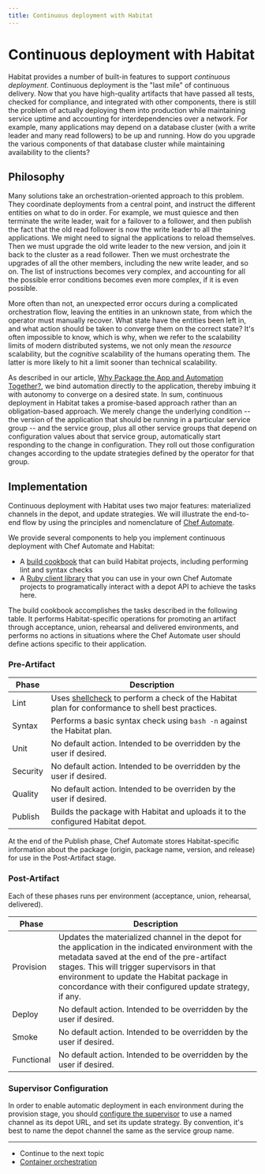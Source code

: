 ```yaml
---
title: Continuous deployment with Habitat
---
```


# Continuous deployment with Habitat

Habitat provides a number of built-in features to support _continuous deployment_. Continuous deployment is the "last mile" of continuous delivery. Now that you have high-quality artifacts that have passed all tests, checked for compliance, and integrated with other components, there is still the problem of actually deploying them into production while maintaining service uptime and accounting for interdependencies over a network. For example, many applications may depend on a database cluster (with a write leader and many read followers) to be up and running. How do you upgrade the various components of that database cluster while maintaining availability to the clients?

## Philosophy

Many solutions take an orchestration-oriented approach to this problem. They coordinate deployments from a central point, and instruct the different entities on what to do in order. For example, we must quiesce and then terminate the write leader, wait for a failover to a follower, and then publish the fact that the old read follower is now the write leader to all the applications. We might need to signal the applications to reload themselves. Then we must upgrade the old write leader to the new version, and join it back to the cluster as a read follower. Then we must orchestrate the upgrades of all the other members, including the new write leader, and so on. The list of instructions becomes very complex, and accounting for all the possible error conditions becomes even more complex, if it is even possible.

More often than not, an unexpected error occurs during a complicated orchestration flow, leaving the entities in an unknown state, from which the operator must manually recover. What state have the entities been left in, and what action should be taken to converge them on the correct state? It's often impossible to know, which is why, when we refer to the scalability limits of modern distributed systems, we not only mean the _resource_ scalability, but the _cognitive_ scalability of the humans operating them. The latter is more likely to hit a limit sooner than technical scalability.

As described in our article, [Why Package the App and Automation Together?](/about/why-package-automation-with-app/), we bind automation directly to the application, thereby imbuing it with autonomy to converge on a desired state. In sum, continuous deployment in Habitat takes a promise-based approach rather than an obligation-based approach. We merely change the underlying condition -- the version of the application that should be running in a particular service group -- and the service group, plus all other service groups that depend on configuration values about that service group, automatically start responding to the change in configuration. They roll out those configuration changes according to the update strategies defined by the operator for that group.

## Implementation

Continuous deployment with Habitat uses two major features: materialized channels in the depot, and update strategies. We will illustrate the end-to-end flow by using the principles and nomenclature of [Chef Automate](https://www.chef.io/automate/).

We provide several components to help you implement continuous deployment with Chef Automate and Habitat:

* A [build cookbook](https://github.com/chef-cookbooks/habitat-build) that can build Habitat projects, including performing lint and syntax checks
* A [Ruby client library](https://rubygems.org/habitat-client) that you can use in your own Chef Automate projects to programatically interact with a depot API to achieve the tasks here.

The build cookbook accomplishes the tasks described in the following table. It performs Habitat-specific operations for promoting an artifact through acceptance, union, rehearsal and delivered environments, and performs no actions in situations where the Chef Automate user should define actions specific to their application.

### Pre-Artifact

| Phase    | Description                                                                                                                    |
|----------|--------------------------------------------------------------------------------------------------------------------------------|
| Lint     | Uses [shellcheck](https://www.shellcheck.net/) to perform a check of the Habitat plan for conformance to shell best practices. |
| Syntax   | Performs a basic syntax check using `bash -n` against the Habitat plan.                                                        |
| Unit     | No default action. Intended to be overridden by the user if desired.                                                           |
| Security | No default action. Intended to be overridden by the user if desired.                                                           |
| Quality  | No default action. Intended to be overriden by the user if desired.                                                            |
| Publish  | Builds the package with Habitat and uploads it to the configured Habitat depot.                                                |

At the end of the Publish phase, Chef Automate stores Habitat-specific information about the package (origin, package name, version, and release) for use in the Post-Artifact stage.

### Post-Artifact

Each of these phases runs per environment (acceptance, union, rehearsal, delivered).

| Phase      | Description                                                                                                                    |
|------------|-------------------------------------------------------------------------------------------------------------------------------------------------------------------------------------------------------------------------------------------------------------------------------------------------------------|
| Provision  | Updates the materialized channel in the depot for the application in the indicated environment with the metadata saved at the end of the pre-artifact stages. This will trigger supervisors in that environment to update the Habitat package in concordance with their configured update strategy, if any. |
| Deploy     | No default action. Intended to be overridden by the user if desired.                                                                                                                                                                                                                                        |
| Smoke      | No default action. Intended to be overridden by the user if desired.                                                                                                                                                                                                                                        |
| Functional | No default action. Intended to be overridden by the user if desired.                                                                                                                                                                                                                                        |

### Supervisor Configuration

In order to enable automatic deployment in each environment during the provision stage, you should [configure the supervisor](/docs/run-packages-update-strategy/) to use a named channel as its depot URL, and set its update strategy. By convention, it's best to name the depot channel the same as the service group name.

<hr>
<ul class="main-content--link-nav">
  <li>Continue to the next topic</li>
  <li><a href="/docs/container-orchestration">Container orchestration</a></li>
</ul>
